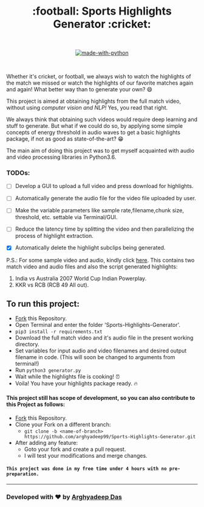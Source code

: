 
<h1 align="center">:football: Sports Highlights Generator :cricket:</h1>

<div align="center">

<br>

[![made-with-python](https://forthebadge.com/images/badges/made-with-python.svg)](https://www.python.org/)

<br>

</div>


Whether it's cricket, or football, we always wish to watch the highlights of the match we missed or watch the highlights of our favorite matches again and again! 
What better way than to generate your own? :smile:

This project is aimed at obtaining highlights from the full match video, without using *computer vision and NLP!* Yes, you read that right. 

We always think that obtaining such videos would require deep learning and stuff to generate.  But what if we could do so, by applying some simple concepts of energy threshold in audio waves to get a basic highlights package, if not as good as state-of-the-art? :grin:

The main aim of doing this project was to get myself acquainted with audio and video processing libraries in Python3.6. 

### TODOs:

* [ ] Develop a GUI to upload a full video and press download for highlights.
* [ ] Automatically generate the audio file for the video file uploaded by user.
* [ ] Make the variable parameters like sample rate,filename,chunk size, threshold, etc. settable via Terminal/GUI.
* [ ] Reduce the latency time by splitting the video and then parallelizing the process of highlight extraction.
* [x] Automatically delete the highlight subclips being generated.


P.S.: For some sample  video and audio, kindly click [here](https://drive.google.com/open?id=1bWfQat17fmmpBo92w698C2sxRxBEztnk). This contains two match video and audio files and also the script generated highlights:

1. India vs Australia 2007 World Cup Indian Powerplay.
2. KKR vs RCB (RCB 49 All out).

## To run this project:
* [Fork](https://github.com/arghyadeep99/Sports-Highlights-Generator) this Repository.
* Open Terminal and enter the folder 'Sports-Highlights-Generator'.
* `pip3 install -r requirements.txt`
* Download the full match video and it's audio file in the present working directory.
* Set variables for input audio and video filenames and desired output filename in code. (This will soon be changed to arguments from terminal!)
* Run `python3 generator.py`
* Wait while the highlights file is cooking! :alarm_clock:
* Voila! You have your highlights package ready. :fire:

#### This project still has scope of development, so you can also contribute to this Project as follows:
* [Fork](https://github.com/arghyadeep99/Sports-Highlights-Generator) this Repository.
* Clone your Fork on a different branch:
	* `git clone -b <name-of-branch> https://github.com/arghyadeep99/Sports-Highlights-Generator.git`
* After adding any feature:
	* Goto your fork and create a pull request.
	* I will test your modifications and merge changes.
	
#### `This project was done in my free time under 4 hours with no pre-preparation.`
---
### **Developed with :heart: by [Arghyadeep Das](https://github.com/arghyadeep99)**
